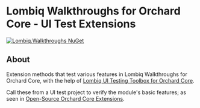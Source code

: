 # Lombiq Walkthroughs for Orchard Core - UI Test Extensions

[![Lombiq.Walkthroughs NuGet](https://img.shields.io/nuget/v/Lombiq.Walkthroughs.Tests.UI)](https://www.nuget.org/packages/Lombiq.Walkthroughs.Tests.UI/)

## About

Extension methods that test various features in Lombiq Walkthroughs for Orchard Core, with the help of [Lombiq UI Testing Toolbox for Orchard Core](https://github.com/Lombiq/UI-Testing-Toolbox).

Call these from a UI test project to verify the module's basic features; as seen in [Open-Source Orchard Core Extensions](https://github.com/Lombiq/Open-Source-Orchard-Core-Extensions).
